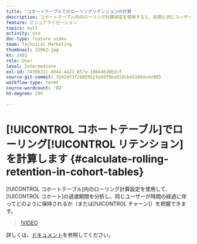 ```yaml
---
title: 'コホートテーブルでのローリングリテンションの計算 '
description: コホートテーブル内のローリング計算設定を使用すると、前期と同じユーザーが時間の経過に伴ってどのように保持（またはチャーン）されるかを把握できます。
feature: ビジュアライゼーション
topics: null
activity: use
doc-type: feature video
team: Technical Marketing
thumbnail: 25962.jpg
kt: 2481
role: User
level: Intermediate
exl-id: 3439b31c-dd4a-4a21-857a-1884463003cf
source-git-commit: 32424f3f2b05952fe4df9ea91dcbe51684cee905
workflow-type: tm+mt
source-wordcount: '82'
ht-degree: 29%

---
```


# [!UICONTROL コホートテーブル]でローリング[!UICONTROL リテンション]を計算します {#calculate-rolling-retention-in-cohort-tables}

[!UICONTROL コホートテーブル]内のローリング計算設定を使用して、[!UICONTROL コホート]の過渡期間を分析し、同じユーザーが時間の経過に伴ってどのように保持されるか（または[!UICONTROL チャーン]）を把握できます。

>[!VIDEO](https://video.tv.adobe.com/v/25962/?quality=12)

詳しくは、[ドキュメント](https://marketing.adobe.com/resources/help/ja_JP/analytics/analysis-workspace/cohort_analysis.html)を参照してください。
